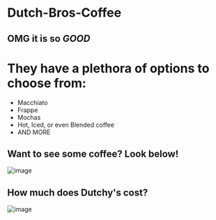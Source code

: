 # Dutch-Bros-Coffee
## OMG it is so *GOOD*
# They have a plethora of options to choose from:
* Macchiato
* Frappe
* Mochas
* Hot, Iced, or even Blended coffee
* AND MORE

## Want to see some coffee? Look below! 
![image](https://user-images.githubusercontent.com/89995888/131889598-21704e7d-af01-4a3c-9bf8-46d3cce605f0.png)
## How much does Dutchy's cost?
![image](https://user-images.githubusercontent.com/89995888/131891890-8b9f0199-8ebf-42d9-80e9-0873798a1bf8.png)
